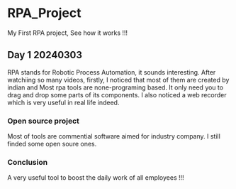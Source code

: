 # RPA_Project
My First RPA project, See how it works !!!
## Day 1 20240303
RPA stands for Robotic Process Automation, it sounds interesting.
After watchiing so many videos, firstly, I noticed that most of them are created by indian and Most rpa tools are none-programing based. It only need you to drag and drop some parts of its components. I also noticed a web recorder which is very useful in real life indeed.
### Open source project
Most of tools are commential software aimed for industry company. I still finded some open soure ones.
### Conclusion
A very useful tool to boost the daily work of all employees !!!
